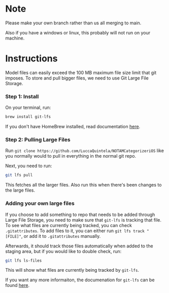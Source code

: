 # Note 

Please make your own branch rather than us all merging to main. 

Also if you have a windows or linux, this probably will not run on your machine. 

# Instructions

Model files can easily exceed the 100 MB maximum file size limit that git imposes. To store and pull bigger files, we need to use Git Large File Storage. 

### Step 1: Install 

On your terminal, run:

```zsh 
brew install git-lfs
``` 

If you don't have HomeBrew installed, read documentation [here](https://docs.brew.sh/).

### Step 2: Pulling Large Files

Run `git clone https://github.com/LuccaQuintela/NOTAMCategorizeriOS` like you normally would to pull in everything in the normal git repo. 

Next, you need to run:

```zsh
git lfs pull
``` 

This fetches all the larger files. Also run this when there's been changes to the large files. 

### Adding your own large files

If you choose to add something to repo that needs to be added through Large File Storage, you need to make sure that `git-lfs` is tracking that file. To see what files are currently being tracked, you can check `.gitattributes`. To add files to it, you can either run `git lfs track "[FILE]"`, or add it to `.gitattributes` manually. 

Afterwards, it should track those files automatically when added to the staging area, but if you would like to double check, run: 

```zsh
git lfs ls-files
```

This will show what files are currently being tracked by `git-lfs`. 

If you want any more informaiton, the documenation for `git-lfs` can be found [here](https://git-lfs.com/).